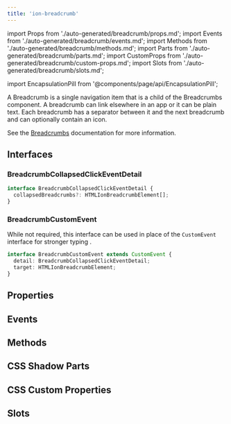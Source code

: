 ```yaml
---
title: 'ion-breadcrumb'
---
```


import Props from './auto-generated/breadcrumb/props.md';
import Events from './auto-generated/breadcrumb/events.md';
import Methods from './auto-generated/breadcrumb/methods.md';
import Parts from './auto-generated/breadcrumb/parts.md';
import CustomProps from './auto-generated/breadcrumb/custom-props.md';
import Slots from './auto-generated/breadcrumb/slots.md';

import EncapsulationPill from '@components/page/api/EncapsulationPill';

<EncapsulationPill type="shadow" />

A Breadcrumb is a single navigation item that is a child of the Breadcrumbs component. A breadcrumb can link elsewhere in an app or it can be plain text. Each breadcrumb has a separator between it and the next breadcrumb and can optionally contain an icon.

See the [Breadcrumbs](./breadcrumbs) documentation for more information.

## Interfaces

### BreadcrumbCollapsedClickEventDetail

```typescript
interface BreadcrumbCollapsedClickEventDetail {
  collapsedBreadcrumbs?: HTMLIonBreadcrumbElement[];
}
```

### BreadcrumbCustomEvent

While not required, this interface can be used in place of the `CustomEvent` interface for stronger typing .

```typescript
interface BreadcrumbCustomEvent extends CustomEvent {
  detail: BreadcrumbCollapsedClickEventDetail;
  target: HTMLIonBreadcrumbElement;
}
```

## Properties

<Props />

## Events

<Events />

## Methods

<Methods />

## CSS Shadow Parts

<Parts />

## CSS Custom Properties

<CustomProps />

## Slots

<Slots />
